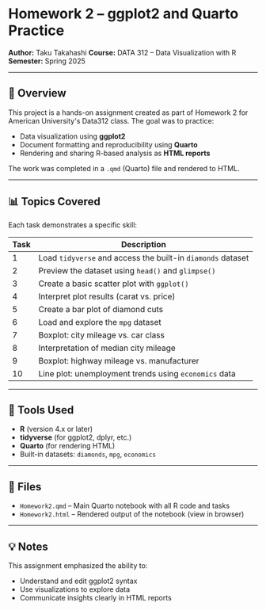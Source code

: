 # Homework 2 – ggplot2 and Quarto Practice

**Author:** Taku Takahashi
**Course:** DATA 312 – Data Visualization with R
**Semester:** Spring 2025

---

## 📝 Overview

This project is a hands-on assignment created as part of Homework 2 for American University's Data312 class. The goal was to practice:

- Data visualization using **ggplot2**
- Document formatting and reproducibility using **Quarto**
- Rendering and sharing R-based analysis as **HTML reports**

The work was completed in a `.qmd` (Quarto) file and rendered to HTML.

---

## 📊 Topics Covered

Each task demonstrates a specific skill:

| Task | Description |
|------|-------------|
| 1    | Load `tidyverse` and access the built-in `diamonds` dataset |
| 2    | Preview the dataset using `head()` and `glimpse()` |
| 3    | Create a basic scatter plot with `ggplot()` |
| 4    | Interpret plot results (carat vs. price) |
| 5    | Create a bar plot of diamond cuts |
| 6    | Load and explore the `mpg` dataset |
| 7    | Boxplot: city mileage vs. car class |
| 8    | Interpretation of median city mileage |
| 9    | Boxplot: highway mileage vs. manufacturer |
| 10   | Line plot: unemployment trends using `economics` data |

---

## 🔧 Tools Used

- **R** (version 4.x or later)
- **tidyverse** (for ggplot2, dplyr, etc.)
- **Quarto** (for rendering HTML)
- Built-in datasets: `diamonds`, `mpg`, `economics`

---

## 📁 Files

- `Homework2.qmd` – Main Quarto notebook with all R code and tasks
- `Homework2.html` – Rendered output of the notebook (view in browser)

---

## 💡 Notes

This assignment emphasized the ability to:
- Understand and edit ggplot2 syntax
- Use visualizations to explore data
- Communicate insights clearly in HTML reports

